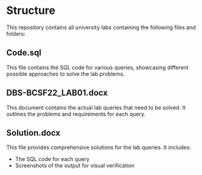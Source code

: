 # Structure

This repository contains all university labs containing the following files and folders:

## Code.sql

This file contains the SQL code for various queries, showcasing different possible approaches to solve the lab problems.

## DBS-BCSF22_LAB01.docx

This document contains the actual lab queries that need to be solved. It outlines the problems and requirements for each query.

## Solution.docx

This file provides comprehensive solutions for the lab queries. It includes:

- The SQL code for each query
- Screenshots of the output for visual verification
